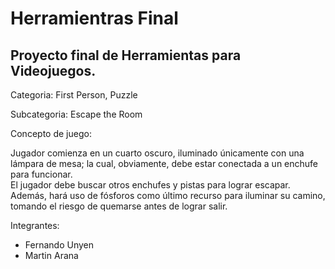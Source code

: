 # Herramientras Final

## Proyecto final de Herramientas para **Videojuegos**.

Categoria: First Person, Puzzle

Subcategoria: Escape the Room

Concepto de juego:

Jugador comienza en un cuarto oscuro, iluminado únicamente con una lámpara de mesa; la cual, obviamente, debe estar conectada a un enchufe para funcionar. <br/> El jugador debe buscar otros enchufes y pistas para lograr escapar. Además, hará uso de fósforos como último recurso para iluminar su camino, tomando el riesgo de quemarse antes de lograr salir.

Integrantes:
- Fernando Unyen
- Martin Arana
